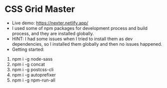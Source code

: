 # CSS Grid Master
* Live demo: https://nexter.netlify.app/
* I used some of npm packages for development process and build process, and they are installed globally.
* HINT: I had some issues when I tried to install them as dev dependencies, so I installed them globally and then no issues happened.
* Getting started:
1. npm i -g node-sass
2. npm i -g concat
3. npm i -g postcss-cli
4. npm i -g autoprefixer
5. npm i -g npm-run-all
